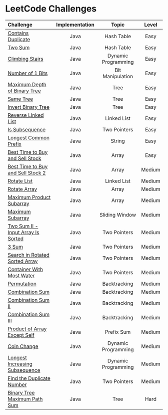 # LeetCode Challenges

| Challenge                                                                                                                              | Implementation |        Topic        | Level  |
| :------------------------------------------------------------------------------------------------------------------------------------- | :------------: | :-----------------: | :----: |
| [Contains Duplicate](https://github.com/Murillo/Leetcode-Challenges/blob/main/algorithms/ContainsDuplicate.md)                         |      Java      |     Hash Table      |  Easy  |
| [Two Sum](https://github.com/Murillo/Leetcode-Challenges/blob/main/algorithms/TwoSum.md)                                               |      Java      |     Hash Table      |  Easy  |
| [Climbing Stairs](https://github.com/Murillo/Leetcode-Challenges/blob/main/algorithms/ClimbingStairs.md)                               |      Java      | Dynamic Programming |  Easy  |
| [Number of 1 Bits](https://github.com/Murillo/Leetcode-Challenges/blob/main/algorithms/NumberOf1Bits.md)                               |      Java      |  Bit Manipulation   |  Easy  |
| [Maximum Depth of Binary Tree](https://github.com/Murillo/Leetcode-Challenges/blob/main/algorithms/MaximumDepthOfBinaryTree.md)        |      Java      |        Tree         |  Easy  |
| [Same Tree](https://github.com/Murillo/Leetcode-Challenges/blob/main/algorithms/SameTree.md)                                           |      Java      |        Tree         |  Easy  |
| [Invert Binary Tree](https://github.com/Murillo/Leetcode-Challenges/blob/main/algorithms/InvertBinaryTree.md)                          |      Java      |        Tree         |  Easy  |
| [Reverse Linked List](https://github.com/Murillo/Leetcode-Challenges/blob/main/algorithms/ReverseLinkedlist.md)                        |      Java      |     Linked List     |  Easy  |
| [Is Subsequence](https://github.com/Murillo/Leetcode-Challenges/blob/main/algorithms/IsSubsequence.md)                                 |      Java      |    Two Pointers     |  Easy  |
| [Longest Common Prefix](https://github.com/Murillo/Leetcode-Challenges/blob/main/algorithms/LongestCommonPrefix.md)                    |      Java      |       String        |  Easy  |
| [Best Time to Buy and Sell Stock](https://github.com/Murillo/Leetcode-Challenges/blob/main/algorithms/BestTimeToBuyAndSellStock.md)    |      Java      |        Array        |  Easy  |
| [Best Time to Buy and Sell Stock 2](https://github.com/Murillo/Leetcode-Challenges/blob/main/algorithms/BestTimeToBuyAndSellStock2.md) |      Java      |        Array        | Medium |
| [Rotate List](https://github.com/Murillo/Leetcode-Challenges/blob/main/algorithms/RotateList.md)                                       |      Java      |     Linked List     | Medium |
| [Rotate Array](https://github.com/Murillo/Leetcode-Challenges/blob/main/algorithms/RotateArray.md)                                     |      Java      |        Array        | Medium |
| [Maximum Product Subarray](https://github.com/Murillo/Leetcode-Challenges/blob/main/algorithms/MaximumProductSubarray.md)              |      Java      |        Array        | Medium |
| [Maximum Subarray](https://github.com/Murillo/Leetcode-Challenges/blob/main/algorithms/MaximumSubarray.md)                             |      Java      |   Sliding Window    | Medium |
| [Two Sum II - Input Array Is Sorted](https://github.com/Murillo/Leetcode-Challenges/blob/main/algorithms/TwoSum2.md)                   |      Java      |    Two Pointers     | Medium |
| [3 Sum](https://github.com/Murillo/Leetcode-Challenges/blob/main/algorithms/ThreeSum.md)                                               |      Java      |    Two Pointers     | Medium |
| [Search in Rotated Sorted Array](https://github.com/Murillo/Leetcode-Challenges/blob/main/algorithms/SearchInRotatedSortedArray.md)    |      Java      |    Two Pointers     | Medium |
| [Container With Most Water](https://github.com/Murillo/Leetcode-Challenges/blob/main/algorithms/ContainerWithMostWater.md)             |      Java      |    Two Pointers     | Medium |
| [Permutation](https://github.com/Murillo/Leetcode-Challenges/blob/main/algorithms/Permutation.md)                                      |      Java      |    Backtracking     | Medium |
| [Combination Sum](https://github.com/Murillo/Leetcode-Challenges/blob/main/algorithms/CombinationSum.md)                               |      Java      |    Backtracking     | Medium |
| [Combination Sum II](https://github.com/Murillo/Leetcode-Challenges/blob/main/algorithms/CombinationSum2.md)                           |      Java      |    Backtracking     | Medium |
| [Combination Sum III](https://github.com/Murillo/Leetcode-Challenges/blob/main/algorithms/CombinationSum3.md)                          |      Java      |    Backtracking     | Medium |
| [Product of Array Except Self](https://github.com/Murillo/Leetcode-Challenges/blob/main/algorithms/ProductOfArrayExceptSelf.md)        |      Java      |     Prefix Sum      | Medium |
| [Coin Change](https://github.com/Murillo/Leetcode-Challenges/blob/main/algorithms/CoinChange.md)                                       |      Java      | Dynamic Programming | Medium |
| [Longest Increasing Subsequence](https://github.com/Murillo/Leetcode-Challenges/blob/main/algorithms/LongestIncreasingSubsequence.md)  |      Java      | Dynamic Programming | Medium |
| [Find the Duplicate Number](https://github.com/Murillo/Leetcode-Challenges/blob/main/algorithms/FindTheDuplicateNumber.md)             |      Java      |    Two Pointers     | Medium |
| [Binary Tree Maximum Path Sum](https://github.com/Murillo/Leetcode-Challenges/blob/main/algorithms/BinaryTreeMaximumPathSum.md)        |      Java      |        Tree         |  Hard  |